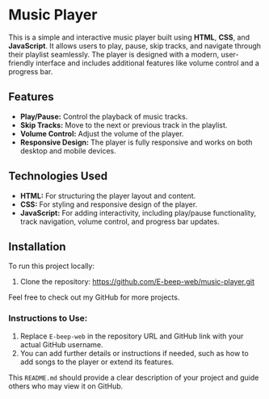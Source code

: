 
# Music Player

This is a simple and interactive music player built using **HTML**, **CSS**, and **JavaScript**. It allows users to play, pause, skip tracks, and navigate through their playlist seamlessly. The player is designed with a modern, user-friendly interface and includes additional features like volume control and a progress bar.

## Features

- **Play/Pause:** Control the playback of music tracks.
- **Skip Tracks:** Move to the next or previous track in the playlist.
- **Volume Control:** Adjust the volume of the player.
- **Responsive Design:** The player is fully responsive and works on both desktop and mobile devices.

## Technologies Used

- **HTML:** For structuring the player layout and content.
- **CSS:** For styling and responsive design of the player.
- **JavaScript:** For adding interactivity, including play/pause functionality, track navigation, volume control, and progress bar updates.

## Installation

To run this project locally:

1. Clone the repository:
   https://github.com/E-beep-web/music-player.git

Feel free to check out my GitHub for more projects.

### Instructions to Use:
1. Replace `E-beep-web` in the repository URL and GitHub link with your actual GitHub username.
2. You can add further details or instructions if needed, such as how to add songs to the player or extend its features.

This `README.md` should provide a clear description of your project and guide others who may view it on GitHub.
